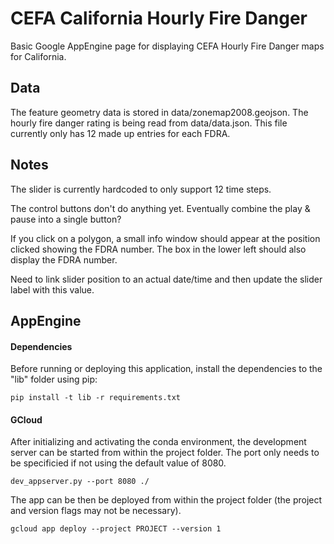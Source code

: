 # CEFA California Hourly Fire Danger

Basic Google AppEngine page for displaying CEFA Hourly Fire Danger maps for California.

## Data

The feature geometry data is stored in data/zonemap2008.geojson.
The hourly fire danger rating is being read from data/data.json.  This file currently only has 12 made up entries for each FDRA.

## Notes
The slider is currently hardcoded to only support 12 time steps.

The control buttons don't do anything yet.  Eventually combine the play & pause into a single button?

If you click on a polygon, a small info window should appear at the position clicked showing the FDRA number.  The box in the lower left should also display the FDRA number.

Need to link slider position to an actual date/time and then update the slider label with this value.

## AppEngine

#### Dependencies

Before running or deploying this application, install the dependencies to the "lib" folder using pip:
```
pip install -t lib -r requirements.txt
```

#### GCloud

After initializing and activating the conda environment, the development server can be started from within the project folder.  The port only needs to be specificied if not using the default value of 8080.
```
dev_appserver.py --port 8080 ./
```

The app can be then be deployed from within the project folder (the project and version flags may not be necessary).
```
gcloud app deploy --project PROJECT --version 1
```
